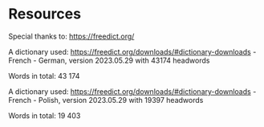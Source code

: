 # Resources

Special thanks to: https://freedict.org/

A dictionary used: https://freedict.org/downloads/#dictionary-downloads - French - German, version 2023.05.29 with 43174 headwords

Words in total: 43 174

A dictionary used: https://freedict.org/downloads/#dictionary-downloads - French - Polish, version 2023.05.29 with 19397 headwords

Words in total: 19 403